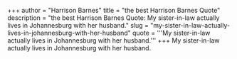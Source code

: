 +++
author = "Harrison Barnes"
title = "the best Harrison Barnes Quote"
description = "the best Harrison Barnes Quote: My sister-in-law actually lives in Johannesburg with her husband."
slug = "my-sister-in-law-actually-lives-in-johannesburg-with-her-husband"
quote = '''My sister-in-law actually lives in Johannesburg with her husband.'''
+++
My sister-in-law actually lives in Johannesburg with her husband.
